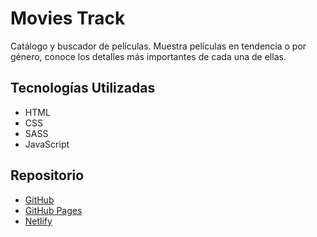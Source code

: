# Movies Track
Catálogo y buscador de películas. Muestra películas en tendencia o por género, conoce los detalles más importantes de cada una de ellas.

## Tecnologías Utilizadas
- HTML
- CSS
- SASS
- JavaScript

## Repositorio

- [GitHub](https://github.com/marco-moya/movie-catalog) 
- [GitHub Pages](https://marco-moya.github.io/movie-catalog) 
- [Netlify](https://moviestrack.netlify.app/genre.html?genre=35-Comedia)